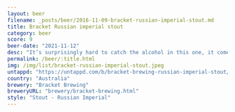 ```yaml
---
layout: beer
filename: _posts/beer/2016-11-09-bracket-russian-imperial-stout.md
title: Bracket Russian imperial stout
category: beer
score: 9
beer-date: "2021-11-12"
desc: "It’s surprisingly hard to catch the alcohol in this one, it comes through a little bit more once it warms. It’s not a beer that I would reach out for often, but for what it is it is amazing"
permalink: /beer/:title.html
img: /img/list/bracket-russian-imperial-stout.jpeg
untappd: "https://untappd.com/b/bracket-brewing-russian-imperial-stout/4476282"
country: "Australia"
brewery: "Bracket Brewing"
breweryURL: "brewery/bracket-brewing.html"
style: "Stout - Russian Imperial"
---
```

